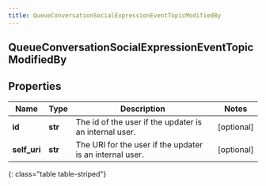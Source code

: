 ```yaml
---
title: QueueConversationSocialExpressionEventTopicModifiedBy
---
```

## QueueConversationSocialExpressionEventTopicModifiedBy

## Properties

|Name | Type | Description | Notes|
|------------ | ------------- | ------------- | -------------|
| **id** | **str** | The id of the user if the updater is an internal user. | [optional] |
| **self_uri** | **str** | The URI for the user if the updater is an internal user. | [optional] |
{: class="table table-striped"}


